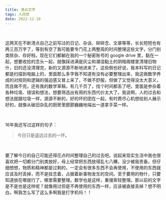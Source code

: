 ```yaml
---
title: 清点文字
tags: 人间世
date: 2022-12-10
---
```


<br/>

这两天在不断清点自己之前写过的日记、杂谈、碎碎念、文章等等，长长短短也有两三百万字了，等到有空了我可能要专门花上两整周的时间整理这些文字，分门别类除杂、存好档，现在它们都躺在我的一个秘密账号的 google drive 里，黏在一起，想要收拾的念头一起，就像踩进满是灰尘和潮湿黏土的阴暗阁楼里清理旧物什，旧的还没清理完，新的又源源不断地进来了。这些倒也好说，我本科写的日记都是扫描到电脑上的，里面那么多字我不知道有没有必要整理出来，我这做数学养成的对规则和逻辑的强迫感又冒上来了，不做不舒服，但做了又觉得没太大意义，而且做不完。还有我的数学草稿，有几千页了，找个时间都丢了吧，里面是参杂着各种垃圾、错误和想法，想要筛选出有用的东西代价太大了。我说啊，人的过去和想法就跟垃圾一样，源源不断的，好的坏的团在一起，有时费尽心机想给别人展示好的，就像从破旧杂乱的厨房里颤颤巍巍地端出一道拿手菜一样。

<br/>

16年我还写过这样的句子：

> 今日只是遥远过去的一环。



<br/>

要了解今日的自己可能还得花点时间整理自己的过去吧。说起来现实生活中我也很喜欢把一切都分门别类放好，母上经常把东西放得乱七八糟，没少被我责备。但仔细想想，物质和精神都是过剩的，一定会有很多东西不会再使用，不使用的东西就应该及时丢掉，而不是挂念着，占据着新事物发生的空间。至于要用的物什，只要知道放在哪就行了，哪里需要整理。数学也是这样，重搜索轻整理。那以前的文字是不是也是这样呢？就像用过但是不再使用的东西一样，应该被直接丢掉？想不明白。啊我怎么写了这么多啊我是打字机吗！！